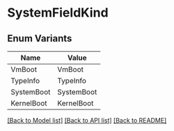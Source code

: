 # SystemFieldKind

## Enum Variants

| Name | Value |
|---- | -----|
| VmBoot | VmBoot |
| TypeInfo | TypeInfo |
| SystemBoot | SystemBoot |
| KernelBoot | KernelBoot |


[[Back to Model list]](../README.md#documentation-for-models) [[Back to API list]](../README.md#documentation-for-api-endpoints) [[Back to README]](../README.md)


